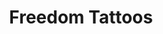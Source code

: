 ---
title: "Freedom Tattoos"
url: /alma/freedom-tattoos-south-interstate-45-service-road/
shop: tattoo
---